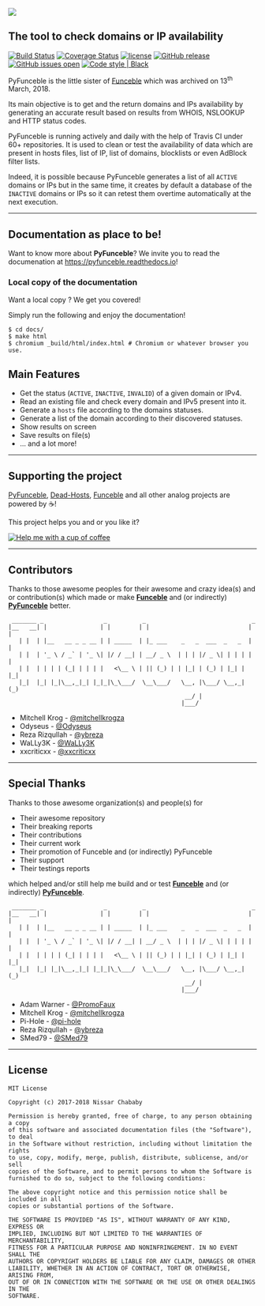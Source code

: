 ![](https://raw.githubusercontent.com/funilrys/PyFunceble/dev/.assets/logo/RM.png)

## The tool to check domains or IP availability


<a href="https://travis-ci.com/funilrys/PyFunceble"><img src="https://travis-ci.com/funilrys/PyFunceble.svg?branch=dev" alt="Build Status"></a> <a href="https://coveralls.io/github/funilrys/PyFunceble?branch=dev"><img src="https://coveralls.io/repos/github/funilrys/PyFunceble/badge.svg?branch=dev" alt="Coverage Status"></a> <a href="https://github.com/funilrys/PyFunceble/blob/dev/LICENSE"><img src="https://img.shields.io/github/license/funilrys/PyFunceble.svg" alt="license"></a> <a href="https://github.com/funilrys/PyFunceble/releases/latest"><img src="https://img.shields.io/github/release/funilrys/PyFunceble.svg" alt="GitHub release"></a> <a href=""><img src="https://img.shields.io/github/issues/funilrys/PyFunceble.svg" alt="GitHub issues open"></a> <a href="https://github.com/ambv/black"><img src="https://img.shields.io/badge/code%20style-black-000000.svg" alt="Code style | Black"></a>

PyFunceble is the little sister of [Funceble](https://github.com/funilrys/funceble) which was archived on 13<sup>th</sup> March, 2018.

Its main objective is to get and the return domains and IPs availability by generating an accurate result based on results from WHOIS, NSLOOKUP and HTTP status codes.

PyFunceble is running actively and daily with the help of Travis CI under 60+ repositories. It is used to clean or test the availability of data which are present in hosts files, list of IP, list of domains, blocklists or even AdBlock filter lists. 

Indeed, it is possible because PyFunceble generates a list of all `ACTIVE` domains or IPs but in the same time, it creates by default a database of the `INACTIVE` domains or IPs so it can retest them overtime automatically at the next execution.

* * *

## Documentation as place to be!

Want to know more about **PyFunceble**? 
We invite you to read the documenation at https://pyfunceble.readthedocs.io!

### Local copy of the documentation

Want a local copy ? We get you covered!

Simply run the following and enjoy the documentation!

```shell
$ cd docs/
$ make html
$ chromium _build/html/index.html # Chromium or whatever browser you use.
```

## Main Features

-   Get the status (`ACTIVE`, `INACTIVE`, `INVALID`) of a given domain or IPv4.
-   Read an existing file and check every domain and IPv5 present into it.
-   Generate a `hosts` file according to the domains statuses.
-   Generate a list of the domain according to their discovered statuses.
-   Show results on screen
-   Save results on file(s)
-   ... and a lot more!

* * *

## Supporting the project

[PyFunceble](https://github.com/funilrys/PyFunceble), [Dead-Hosts](https://github.com/dead-hosts), [Funceble](https://github.com/funilrys/funceble) and all other analog projects are powered by :coffee:!

This project helps you and or you like it?

[![Help me with a cup of coffee](https://img.shields.io/badge/Help%20me%20out-with%20a%20cup%20of%20%E2%98%95%20-blue.svg)](https://www.paypal.me/funilrys/)

* * *

## Contributors

Thanks to those awesome peoples for their awesome and crazy idea(s) and or contribution(s) which made or make **[Funceble](https://github.com/funilrys/funceble)** and (or indirectly) **[PyFunceble](https://github.com/funilrys/PyFunceble)** better.

     _______ _                 _          _                              _
    |__   __| |               | |        | |                            | |
       | |  | |__   __ _ _ __ | | _____  | |_ ___    _   _  ___  _   _  | |
       | |  | '_ \ / _` | '_ \| |/ / __| | __/ _ \  | | | |/ _ \| | | | | |
       | |  | | | | (_| | | | |   <\__ \ | || (_) | | |_| | (_) | |_| | |_|
       |_|  |_| |_|\__,_|_| |_|_|\_\___/  \__\___/   \__, |\___/ \__,_| (_)
                                                      __/ |
                                                     |___/

-   Mitchell Krog - [@mitchellkrogza](https://github.com/mitchellkrogza)
-   Odyseus - [@Odyseus](https://github.com/Odyseus)
-   Reza Rizqullah - [@ybreza](https://github.com/ybreza)
-   WaLLy3K - [@WaLLy3K](https://github.com/WaLLy3K)
-   xxcriticxx - [@xxcriticxx](https://github.com/xxcriticxx)

* * *

## Special Thanks

Thanks to those awesome organization(s) and people(s) for

-   Their awesome repository
-   Their breaking reports
-   Their contributions
-   Their current work
-   Their promotion of Funceble and (or indirectly) PyFunceble
-   Their support
-   Their testings reports

which helped and/or still help me build and or test **[Funceble](https://github.com/funilrys/funceble)** and (or indirectly) **[PyFunceble](https://github.com/funilrys/PyFunceble)**.

     _______ _                 _          _                              _
    |__   __| |               | |        | |                            | |
       | |  | |__   __ _ _ __ | | _____  | |_ ___    _   _  ___  _   _  | |
       | |  | '_ \ / _` | '_ \| |/ / __| | __/ _ \  | | | |/ _ \| | | | | |
       | |  | | | | (_| | | | |   <\__ \ | || (_) | | |_| | (_) | |_| | |_|
       |_|  |_| |_|\__,_|_| |_|_|\_\___/  \__\___/   \__, |\___/ \__,_| (_)
                                                      __/ |
                                                     |___/

-   Adam Warner - [@PromoFaux](https://github.com/PromoFaux)
-   Mitchell Krog - [@mitchellkrogza](https://github.com/mitchellkrogza)
-   Pi-Hole - [@pi-hole](https://github.com/pi-hole/pi-hole)
-   Reza Rizqullah - [@ybreza](https://github.com/ybreza)
-   SMed79 - [@SMed79](https://github.com/SMed79)

* * *

## License

    MIT License

    Copyright (c) 2017-2018 Nissar Chababy

    Permission is hereby granted, free of charge, to any person obtaining a copy
    of this software and associated documentation files (the "Software"), to deal
    in the Software without restriction, including without limitation the rights
    to use, copy, modify, merge, publish, distribute, sublicense, and/or sell
    copies of the Software, and to permit persons to whom the Software is
    furnished to do so, subject to the following conditions:

    The above copyright notice and this permission notice shall be included in all
    copies or substantial portions of the Software.

    THE SOFTWARE IS PROVIDED "AS IS", WITHOUT WARRANTY OF ANY KIND, EXPRESS OR
    IMPLIED, INCLUDING BUT NOT LIMITED TO THE WARRANTIES OF MERCHANTABILITY,
    FITNESS FOR A PARTICULAR PURPOSE AND NONINFRINGEMENT. IN NO EVENT SHALL THE
    AUTHORS OR COPYRIGHT HOLDERS BE LIABLE FOR ANY CLAIM, DAMAGES OR OTHER
    LIABILITY, WHETHER IN AN ACTION OF CONTRACT, TORT OR OTHERWISE, ARISING FROM,
    OUT OF OR IN CONNECTION WITH THE SOFTWARE OR THE USE OR OTHER DEALINGS IN THE
    SOFTWARE.
